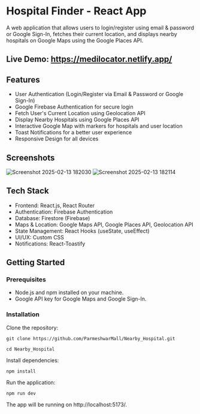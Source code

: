 # Hospital Finder - React App

A web application that allows users to login/register using email & password or Google Sign-In, fetches their current location, and displays nearby hospitals on Google Maps using the Google Places API.

## Live Demo: https://medilocator.netlify.app/

## Features
* User Authentication (Login/Register via Email & Password or Google Sign-In)
* Google Firebase Authentication for secure login
* Fetch User's Current Location using Geolocation API
* Display Nearby Hospitals using Google Places API
* Interactive Google Map with markers for hospitals and user location
* Toast Notifications for a better user experience
* Responsive Design for all devices

## Screenshots

![Screenshot 2025-02-13 182030](https://github.com/user-attachments/assets/b24a2b93-4ad9-47a3-92a7-42b8c925eb89)
![Screenshot 2025-02-13 182114](https://github.com/user-attachments/assets/8cb59113-9d4d-4804-9a29-4e1f62a04491)

## Tech Stack
* Frontend: React.js, React Router
* Authentication: Firebase Authentication
* Database: Firestore (Firebase)
* Maps & Location: Google Maps API, Google Places API, Geolocation API
* State Management: React Hooks (useState, useEffect)
* UI/UX: Custom CSS
* Notifications: React-Toastify

## Getting Started

### Prerequisites
* Node.js and npm installed on your machine.
* Google API key for Google Maps and Google Sign-In.

### Installation

Clone the repository:

`git clone https://github.com/ParmeshwarMall/Nearby_Hospital.git`

`cd Nearby_Hospital`

Install dependencies:

`npm install`

Run the application:

`npm run dev`

The app will be running on http://localhost:5173/.


